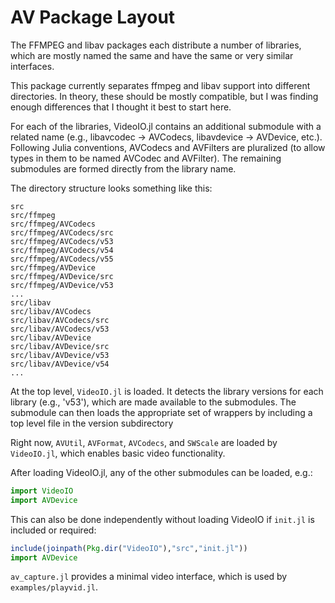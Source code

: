 AV Package Layout
=================

The FFMPEG and libav packages each distribute a number of libraries, which are mostly named the same and have the same or very similar interfaces.  

This package currently separates ffmpeg and libav support into different directories.  In theory, these should be mostly compatible, but I was finding enough differences that I thought it best to start here.

For each of the libraries, VideoIO.jl contains an additional submodule with a related name (e.g., libavcodec -> AVCodecs, libavdevice -> AVDevice, etc.).  Following Julia conventions, AVCodecs and AVFilters are pluralized (to allow types in them to be named AVCodec and AVFilter).  The remaining submodules are formed directly from the library name.

The directory structure looks something like this:

```
src
src/ffmpeg
src/ffmpeg/AVCodecs
src/ffmpeg/AVCodecs/src
src/ffmpeg/AVCodecs/v53
src/ffmpeg/AVCodecs/v54
src/ffmpeg/AVCodecs/v55
src/ffmpeg/AVDevice
src/ffmpeg/AVDevice/src
src/ffmpeg/AVDevice/v53
...
src/libav
src/libav/AVCodecs
src/libav/AVCodecs/src
src/libav/AVCodecs/v53
src/libav/AVDevice
src/libav/AVDevice/src
src/libav/AVDevice/v53
src/libav/AVDevice/v54
...
```

At the top level, `VideoIO.jl` is loaded.  It detects the library versions for each library (e.g., 'v53'), which are made available to the submodules.  The submodule can then loads the appropriate set of wrappers by including a top level file in the version subdirectory

Right now, `AVUtil`, `AVFormat`, `AVCodecs`, and `SWScale` are loaded by `VideoIO.jl`, which enables basic video functionality.

After loading VideoIO.jl, any of the other submodules can be loaded, e.g.:

```julia
import VideoIO
import AVDevice
```

This can also be done independently without loading VideoIO if `init.jl` is included or required:

```julia
include(joinpath(Pkg.dir("VideoIO"),"src","init.jl"))
import AVDevice
```

`av_capture.jl` provides a minimal video interface, which is used by `examples/playvid.jl`.

